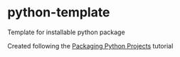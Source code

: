 # python-template
Template for installable python package

Created following the [Packaging Python Projects](https://packaging.python.org/tutorials/packaging-projects/) tutorial
